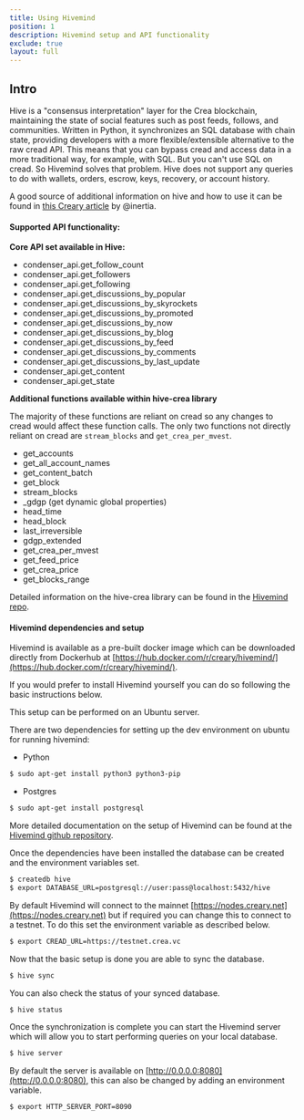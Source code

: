 ```yaml
---
title: Using Hivemind
position: 1
description: Hivemind setup and API functionality
exclude: true
layout: full
---
```


## Intro

Hive is a "consensus interpretation" layer for the Crea blockchain, maintaining the state of social features such as post feeds, follows, and communities. Written in Python, it synchronizes an SQL database with chain state, providing developers with a more flexible/extensible alternative to the raw cread API. This means that you can bypass cread and access data in a more traditional way, for example, with SQL. But you can't use SQL on cread. So Hivemind solves that problem. Hive does not support any queries to do with wallets, orders, escrow, keys, recovery, or account history.

A good source of additional information on hive and how to use it can be found in [this Creary article](https://creary.net/hivemind/@inertia/hivemind-queries) by @inertia.

#### Supported API functionality:

**Core API set available in Hive:**

*   condenser_api.get_follow_count
*   condenser_api.get_followers
*   condenser_api.get_following
*   condenser_api.get_discussions_by_popular
*   condenser_api.get_discussions_by_skyrockets
*   condenser_api.get_discussions_by_promoted
*   condenser_api.get_discussions_by_now
*   condenser_api.get_discussions_by_blog
*   condenser_api.get_discussions_by_feed
*   condenser_api.get_discussions_by_comments
*   condenser_api.get_discussions_by_last_update
*   condenser_api.get_content
*   condenser_api.get_state

**Additional functions available within hive-crea library**

The majority of these functions are reliant on cread so any changes to cread would affect these function calls. The only two functions not directly reliant on cread are `stream_blocks` and `get_crea_per_mvest`.

*   get_accounts
*   get_all_account_names
*   get_content_batch
*   get_block
*   stream_blocks
*   \_gdgp (get dynamic global properties)
*   head_time
*   head_block
*   last_irreversible
*   gdgp_extended
*   get_crea_per_mvest
*   get_feed_price
*   get_crea_price
*   get_blocks_range

Detailed information on the hive-crea library can be found in the [Hivemind repo](https://github.com/creativechain/hivemind/blob/master/hive/crea/client.py).

#### Hivemind dependencies and setup

Hivemind is available as a pre-built docker image which can be downloaded directly from Dockerhub at [https://hub.docker.com/r/creary/hivemind/](https://hub.docker.com/r/creary/hivemind/).

If you would prefer to install Hivemind yourself you can do so following the basic instructions below.

This setup can be performed on an Ubuntu server.

There are two dependencies for setting up the dev environment on ubuntu for running hivemind:

*   Python

```bash
$ sudo apt-get install python3 python3-pip
```

*   Postgres

```bash
$ sudo apt-get install postgresql
```

More detailed documentation on the setup of Hivemind can be found at the [Hivemind github repository](https://github.com/creativechain/hivemind).

Once the dependencies have been installed the database can be created and the environment variables set.

```bash
$ createdb hive
$ export DATABASE_URL=postgresql://user:pass@localhost:5432/hive
```

By default Hivemind will connect to the mainnet [https://nodes.creary.net](https://nodes.creary.net) but if required you can change this to connect to a testnet. To do this set the environment variable as described below.

```bash
$ export CREAD_URL=https://testnet.crea.vc
```

Now that the basic setup is done you are able to sync the database.

```bash
$ hive sync
```

You can also check the status of your synced database.

```bash
$ hive status
```

Once the synchronization is complete you can start the Hivemind server which will allow you to start performing queries on your local database.

```bash
$ hive server
```

By default the server is available on [http://0.0.0.0:8080](http://0.0.0.0:8080), this can also be changed by adding an environment variable.

```bash
$ export HTTP_SERVER_PORT=8090
```
